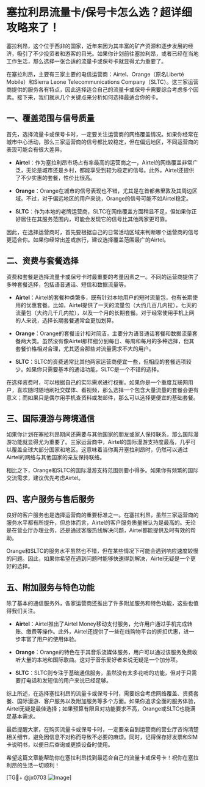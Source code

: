 # 塞拉利昂流量卡/保号卡怎么选？超详细攻略来了！

塞拉利昂，这个位于西非的国家，近年来因为其丰富的矿产资源和逐步发展的经济，吸引了不少投资者和游客的目光。如果你计划前往塞拉利昂，或者已经在当地工作生活，那么选择一张合适的流量卡或保号卡就显得尤为重要了。

在塞拉利昂，主要有三家主要的电信运营商：Airtel、Orange（原名Liberté Mobile）和Sierra Leone Telecommunications Company（SLTC）。这三家运营商提供的服务各有特点，因此选择适合自己的流量卡或保号卡需要综合考虑多个因素。接下来，我们就从几个关键点来分析如何选择最适合你的卡。

## 一、覆盖范围与信号质量

首先，选择流量卡或保号卡时，一定要关注运营商的网络覆盖情况。如果你经常在城市中心活动，那么三家运营商的信号都比较稳定，但在偏远地区，不同运营商的表现可能会有很大差异。

- **Airtel**：作为塞拉利昂市场占有率最高的运营商之一，Airtel的网络覆盖非常广泛，无论是城市还是乡村，都能享受到较为稳定的信号。此外，Airtel还提供了不少实惠的套餐，性价比很高。
  
- **Orange**：Orange在城市的信号表现也不错，尤其是在首都弗里敦及其周边区域。不过，对于偏远地区的用户来说，Orange的信号可能不如Airtel稳定。

- **SLTC**：作为本地的老牌运营商，SLTC在网络覆盖方面稍显不足，但如果你正好居住在其服务范围内，可能会发现它的信号比其他两家更可靠。

因此，在选择运营商时，首先要根据自己的日常活动区域来判断哪个运营商的信号更适合你。如果你经常出差或旅行，建议选择覆盖范围最广的Airtel。

## 二、资费与套餐选择

资费和套餐是选择流量卡或保号卡时最重要的考量因素之一。不同的运营商提供了多种套餐选择，包括语音通话、短信和数据流量等。

- **Airtel**：Airtel的套餐种类繁多，既有针对本地用户的短时流量包，也有长期使用的优惠套餐。比如，Airtel提供了一天的流量包（大约几百几内拉），七天的流量包（大约几千几内拉），以及一个月的长期套餐。对于经常使用手机上网的人来说，选择长期套餐通常会更加划算。

- **Orange**：Orange的套餐设计相对简洁，主要分为语音通话套餐和数据流量套餐两大类。虽然没有像Airtel那样细分到每日、每周和每月的多种选择，但其套餐价格相对合理，尤其适合那些对流量需求不大的用户。

- **SLTC**：SLTC的资费通常比其他两家运营商便宜一些，但相应的套餐选项较少。如果你只需要基本的通话功能，SLTC是一个不错的选择。

在选择资费时，可以根据自己的实际需求进行权衡。如果你是一个重度互联网用户，喜欢随时随地刷社交媒体、看视频，那么选择一个包含大量流量的套餐会更有意义；而如果只是偶尔用手机查资料或发邮件，那么可以选择更便宜的基础套餐。

## 三、国际漫游与跨境通信

如果你计划在塞拉利昂期间还需要与其他国家的朋友或家人保持联系，那么国际漫游功能就显得尤为重要了。三家运营商中，Airtel的国际漫游支持度最高，几乎可以覆盖全球大部分国家和地区。这意味着当你离开塞拉利昂时，仍然可以通过Airtel的网络与其他国家的亲友保持联络。

相比之下，Orange和SLTC的国际漫游支持范围则要小得多。如果你有频繁的国际交流需求，建议优先考虑Airtel。

## 四、客户服务与售后服务

良好的客户服务也是选择运营商的重要标准之一。在塞拉利昂，虽然三家运营商的服务水平都有所提升，但总体而言，Airtel的客户服务质量被认为是最高的。无论是在营业厅办理业务，还是通过客服热线解决问题，Airtel都能提供及时有效的帮助。

Orange和SLTC的服务水平虽然也不错，但在某些情况下可能会遇到响应速度较慢的问题。因此，如果你希望在遇到问题时能够快速得到解决，Airtel无疑是一个更好的选择。

## 五、附加服务与特色功能

除了基本的通信服务外，各家运营商还推出了许多附加服务和特色功能，这些也值得我们关注。

- **Airtel**：Airtel推出了Airtel Money移动支付服务，允许用户通过手机完成转账、缴费等操作。此外，Airtel还提供了一些在线购物平台的折扣优惠，进一步丰富了用户的使用体验。

- **Orange**：Orange的特色在于其音乐流媒体服务，用户可以通过该服务免费收听大量的本地和国际歌曲。这对于音乐爱好者来说无疑是一个加分项。

- **SLTC**：SLTC则专注于基础通信服务，虽然没有太多花哨的功能，但对于只需要打电话和发短信的用户来说已经足够。

综上所述，在选择塞拉利昂的流量卡或保号卡时，需要综合考虑网络覆盖、资费套餐、国际漫游、客户服务以及附加服务等多个方面。如果你追求全面的服务体验，Airtel无疑是最佳选择；如果预算有限且对功能要求不高，Orange或SLTC也能满足基本需求。

最后提醒大家，在购买流量卡或保号卡时，一定要亲自到运营商的营业厅咨询清楚相关细节，避免因信息不对称而导致不必要的麻烦。同时，记得保存好发票和SIM卡说明书，以便日后查询或更换设备时使用。

希望这篇文章能帮助你在塞拉利昂找到最适合自己的流量卡或保号卡！祝你在塞拉利昂的生活一切顺利！

[TG💪+ @jx0703 ![Image](https://github.com/user-attachments/assets/dbca1d08-cadb-493c-b0ec-ad6f7a83f270)]